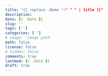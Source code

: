 ```yaml
---
title: "{{ replace .Name "-" " " | title }}"
description: 
date: {{ .Date }}
slug: ''
tags: ['']
categories: ['']
# image: 'image path'
math: false
license: false
# hidden: false
comments: true
lastmod: {{ .Date }}
draft: true
---
```

